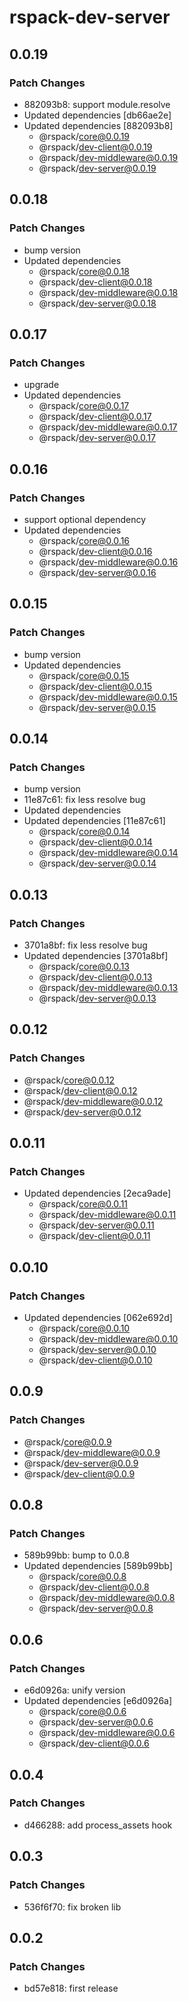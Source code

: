 # rspack-dev-server

## 0.0.19

### Patch Changes

- 882093b8: support module.resolve
- Updated dependencies [db66ae2e]
- Updated dependencies [882093b8]
  - @rspack/core@0.0.19
  - @rspack/dev-client@0.0.19
  - @rspack/dev-middleware@0.0.19
  - @rspack/dev-server@0.0.19

## 0.0.18

### Patch Changes

- bump version
- Updated dependencies
  - @rspack/core@0.0.18
  - @rspack/dev-client@0.0.18
  - @rspack/dev-middleware@0.0.18
  - @rspack/dev-server@0.0.18

## 0.0.17

### Patch Changes

- upgrade
- Updated dependencies
  - @rspack/core@0.0.17
  - @rspack/dev-client@0.0.17
  - @rspack/dev-middleware@0.0.17
  - @rspack/dev-server@0.0.17

## 0.0.16

### Patch Changes

- support optional dependency
- Updated dependencies
  - @rspack/core@0.0.16
  - @rspack/dev-client@0.0.16
  - @rspack/dev-middleware@0.0.16
  - @rspack/dev-server@0.0.16

## 0.0.15

### Patch Changes

- bump version
- Updated dependencies
  - @rspack/core@0.0.15
  - @rspack/dev-client@0.0.15
  - @rspack/dev-middleware@0.0.15
  - @rspack/dev-server@0.0.15

## 0.0.14

### Patch Changes

- bump version
- 11e87c61: fix less resolve bug
- Updated dependencies
- Updated dependencies [11e87c61]
  - @rspack/core@0.0.14
  - @rspack/dev-client@0.0.14
  - @rspack/dev-middleware@0.0.14
  - @rspack/dev-server@0.0.14

## 0.0.13

### Patch Changes

- 3701a8bf: fix less resolve bug
- Updated dependencies [3701a8bf]
  - @rspack/core@0.0.13
  - @rspack/dev-client@0.0.13
  - @rspack/dev-middleware@0.0.13
  - @rspack/dev-server@0.0.13

## 0.0.12

### Patch Changes

- @rspack/core@0.0.12
- @rspack/dev-client@0.0.12
- @rspack/dev-middleware@0.0.12
- @rspack/dev-server@0.0.12

## 0.0.11

### Patch Changes

- Updated dependencies [2eca9ade]
  - @rspack/core@0.0.11
  - @rspack/dev-middleware@0.0.11
  - @rspack/dev-server@0.0.11
  - @rspack/dev-client@0.0.11

## 0.0.10

### Patch Changes

- Updated dependencies [062e692d]
  - @rspack/core@0.0.10
  - @rspack/dev-middleware@0.0.10
  - @rspack/dev-server@0.0.10
  - @rspack/dev-client@0.0.10

## 0.0.9

### Patch Changes

- @rspack/core@0.0.9
- @rspack/dev-middleware@0.0.9
- @rspack/dev-server@0.0.9
- @rspack/dev-client@0.0.9

## 0.0.8

### Patch Changes

- 589b99bb: bump to 0.0.8
- Updated dependencies [589b99bb]
  - @rspack/core@0.0.8
  - @rspack/dev-client@0.0.8
  - @rspack/dev-middleware@0.0.8
  - @rspack/dev-server@0.0.8

## 0.0.6

### Patch Changes

- e6d0926a: unify version
- Updated dependencies [e6d0926a]
  - @rspack/core@0.0.6
  - @rspack/dev-server@0.0.6
  - @rspack/dev-middleware@0.0.6
  - @rspack/dev-client@0.0.6

## 0.0.4

### Patch Changes

- d466288: add process_assets hook

## 0.0.3

### Patch Changes

- 536f6f70: fix broken lib

## 0.0.2

### Patch Changes

- bd57e818: first release
